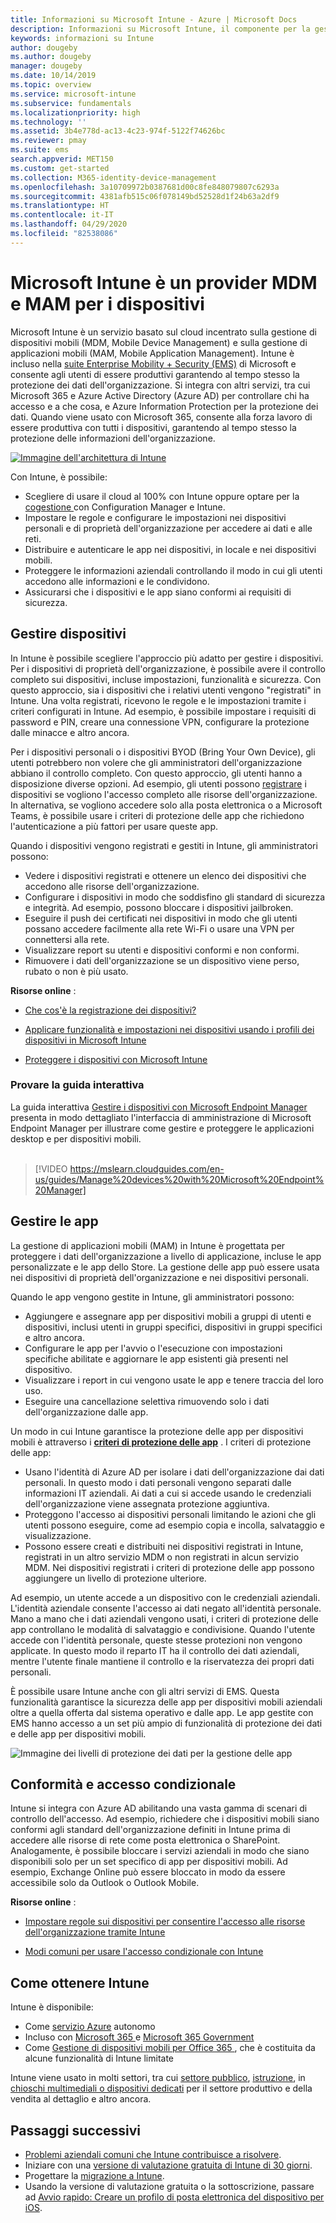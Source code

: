 ```yaml
---
title: Informazioni su Microsoft Intune - Azure | Microsoft Docs
description: Informazioni su Microsoft Intune, il componente per la gestione di dispositivi mobili (MDM) e per la gestione di app per dispositivi mobili (MAM) della soluzione Enterprise Mobility + Security che assicura la protezione dei dati aziendali.
keywords: informazioni su Intune
author: dougeby
ms.author: dougeby
manager: dougeby
ms.date: 10/14/2019
ms.topic: overview
ms.service: microsoft-intune
ms.subservice: fundamentals
ms.localizationpriority: high
ms.technology: ''
ms.assetid: 3b4e778d-ac13-4c23-974f-5122f74626bc
ms.reviewer: pmay
ms.suite: ems
search.appverid: MET150
ms.custom: get-started
ms.collection: M365-identity-device-management
ms.openlocfilehash: 3a10709972b0387681d00c8fe848079807c6293a
ms.sourcegitcommit: 4381afb515c06f078149bd52528d1f24b63a2df9
ms.translationtype: HT
ms.contentlocale: it-IT
ms.lasthandoff: 04/29/2020
ms.locfileid: "82538086"
---
```

# <a name="microsoft-intune-is-an-mdm-and-mam-provider-for-your-devices"></a>Microsoft Intune è un provider MDM e MAM per i dispositivi

Microsoft Intune è un servizio basato sul cloud incentrato sulla gestione di dispositivi mobili (MDM, Mobile Device Management) e sulla gestione di applicazioni mobili (MAM, Mobile Application Management). Intune è incluso nella [suite Enterprise Mobility + Security (EMS)](https://www.microsoft.com/microsoft-365/enterprise-mobility-security) di Microsoft e consente agli utenti di essere produttivi garantendo al tempo stesso la protezione dei dati dell'organizzazione. Si integra con altri servizi, tra cui Microsoft 365 e Azure Active Directory (Azure AD) per controllare chi ha accesso e a che cosa, e Azure Information Protection per la protezione dei dati. Quando viene usato con Microsoft 365, consente alla forza lavoro di essere produttiva con tutti i dispositivi, garantendo al tempo stesso la protezione delle informazioni dell'organizzazione.

[![Immagine dell'architettura di Intune](./media/what-is-intune/intunearch_sm.png )](./media/what-is-intune/intunearchitecture.svg#lightbox)

Con Intune, è possibile:

- Scegliere di usare il cloud al 100% con Intune oppure optare per la [cogestione ](https://docs.microsoft.com/configmgr/comanage/overview) con Configuration Manager e Intune.
- Impostare le regole e configurare le impostazioni nei dispositivi personali e di proprietà dell'organizzazione per accedere ai dati e alle reti.
- Distribuire e autenticare le app nei dispositivi, in locale e nei dispositivi mobili.
- Proteggere le informazioni aziendali controllando il modo in cui gli utenti accedono alle informazioni e le condividono.
- Assicurarsi che i dispositivi e le app siano conformi ai requisiti di sicurezza.

## <a name="manage-devices"></a>Gestire dispositivi

In Intune è possibile scegliere l'approccio più adatto per gestire i dispositivi. Per i dispositivi di proprietà dell'organizzazione, è possibile avere il controllo completo sui dispositivi, incluse impostazioni, funzionalità e sicurezza. Con questo approccio, sia i dispositivi che i relativi utenti vengono "registrati" in Intune. Una volta registrati, ricevono le regole e le impostazioni tramite i criteri configurati in Intune. Ad esempio, è possibile impostare i requisiti di password e PIN, creare una connessione VPN, configurare la protezione dalle minacce e altro ancora.

Per i dispositivi personali o i dispositivi BYOD (Bring Your Own Device), gli utenti potrebbero non volere che gli amministratori dell'organizzazione abbiano il controllo completo. Con questo approccio, gli utenti hanno a disposizione diverse opzioni. Ad esempio, gli utenti possono [registrare](../enrollment/device-enrollment.md) i dispositivi se vogliono l'accesso completo alle risorse dell'organizzazione. In alternativa, se vogliono accedere solo alla posta elettronica o a Microsoft Teams, è possibile usare i criteri di protezione delle app che richiedono l'autenticazione a più fattori per usare queste app.

Quando i dispositivi vengono registrati e gestiti in Intune, gli amministratori possono:

- Vedere i dispositivi registrati e ottenere un elenco dei dispositivi che accedono alle risorse dell'organizzazione.
- Configurare i dispositivi in modo che soddisfino gli standard di sicurezza e integrità. Ad esempio, possono bloccare i dispositivi jailbroken.
- Eseguire il push dei certificati nei dispositivi in modo che gli utenti possano accedere facilmente alla rete Wi-Fi o usare una VPN per connettersi alla rete.
- Visualizzare report su utenti e dispositivi conformi e non conformi.
- Rimuovere i dati dell'organizzazione se un dispositivo viene perso, rubato o non è più usato.

**Risorse online** :

- [Che cos'è la registrazione dei dispositivi?](../enrollment/device-enrollment.md)

- [Applicare funzionalità e impostazioni nei dispositivi usando i profili dei dispositivi in Microsoft Intune](../configuration/device-profiles.md)

- [Proteggere i dispositivi con Microsoft Intune](../protect/device-protect.md)

### <a name="try-the-interactive-guide"></a>Provare la guida interattiva
La guida interattiva [Gestire i dispositivi con Microsoft Endpoint Manager](https://mslearn.cloudguides.com/en-us/guides/Manage%20devices%20with%20Microsoft%20Endpoint%20Manager) presenta in modo dettagliato l'interfaccia di amministrazione di Microsoft Endpoint Manager per illustrare come gestire e proteggere le applicazioni desktop e per dispositivi mobili.</br></br>

> [!VIDEO https://mslearn.cloudguides.com/en-us/guides/Manage%20devices%20with%20Microsoft%20Endpoint%20Manager]

## <a name="manage-apps"></a>Gestire le app

La gestione di applicazioni mobili (MAM) in Intune è progettata per proteggere i dati dell'organizzazione a livello di applicazione, incluse le app personalizzate e le app dello Store. La gestione delle app può essere usata nei dispositivi di proprietà dell'organizzazione e nei dispositivi personali.

Quando le app vengono gestite in Intune, gli amministratori possono:

- Aggiungere e assegnare app per dispositivi mobili a gruppi di utenti e dispositivi, inclusi utenti in gruppi specifici, dispositivi in gruppi specifici e altro ancora.
- Configurare le app per l'avvio o l'esecuzione con impostazioni specifiche abilitate e aggiornare le app esistenti già presenti nel dispositivo.
- Visualizzare i report in cui vengono usate le app e tenere traccia del loro uso.
- Eseguire una cancellazione selettiva rimuovendo solo i dati dell'organizzazione dalle app.

Un modo in cui Intune garantisce la protezione delle app per dispositivi mobili è attraverso i **[criteri di protezione delle app](../apps/app-protection-policy.md)** . I criteri di protezione delle app:

- Usano l'identità di Azure AD per isolare i dati dell'organizzazione dai dati personali. In questo modo i dati personali vengono separati dalle informazioni IT aziendali. Ai dati a cui si accede usando le credenziali dell'organizzazione viene assegnata protezione aggiuntiva.
- Proteggono l'accesso ai dispositivi personali limitando le azioni che gli utenti possono eseguire, come ad esempio copia e incolla, salvataggio e visualizzazione.
- Possono essere creati e distribuiti nei dispositivi registrati in Intune, registrati in un altro servizio MDM o non registrati in alcun servizio MDM. Nei dispositivi registrati i criteri di protezione delle app possono aggiungere un livello di protezione ulteriore.

Ad esempio, un utente accede a un dispositivo con le credenziali aziendali. L'identità aziendale consente l'accesso ai dati negato all'identità personale. Mano a mano che i dati aziendali vengono usati, i criteri di protezione delle app controllano le modalità di salvataggio e condivisione. Quando l'utente accede con l'identità personale, queste stesse protezioni non vengono applicate. In questo modo il reparto IT ha il controllo dei dati aziendali, mentre l'utente finale mantiene il controllo e la riservatezza dei propri dati personali.

È possibile usare Intune anche con gli altri servizi di EMS. Questa funzionalità garantisce la sicurezza delle app per dispositivi mobili aziendali oltre a quella offerta dal sistema operativo e dalle app. Le app gestite con EMS hanno accesso a un set più ampio di funzionalità di protezione dei dati e delle app per dispositivi mobili.

![Immagine dei livelli di protezione dei dati per la gestione delle app](./media/what-is-intune/managing-mobile-apps.png)

## <a name="compliance-and-conditional-access"></a>Conformità e accesso condizionale

Intune si integra con Azure AD abilitando una vasta gamma di scenari di controllo dell'accesso. Ad esempio, richiedere che i dispositivi mobili siano conformi agli standard dell'organizzazione definiti in Intune prima di accedere alle risorse di rete come posta elettronica o SharePoint. Analogamente, è possibile bloccare i servizi aziendali in modo che siano disponibili solo per un set specifico di app per dispositivi mobili. Ad esempio, Exchange Online può essere bloccato in modo da essere accessibile solo da Outlook o Outlook Mobile.

**Risorse online** :

- [Impostare regole sui dispositivi per consentire l'accesso alle risorse dell'organizzazione tramite Intune](../protect/device-compliance-get-started.md)

- [Modi comuni per usare l'accesso condizionale con Intune](../protect/conditional-access-intune-common-ways-use.md)

## <a name="how-to-get-intune"></a>Come ottenere Intune

Intune è disponibile:

- Come [servizio Azure](https://go.microsoft.com/fwlink/?linkid=2090973) autonomo
- Incluso con [Microsoft 365 ](https://www.microsoft.com/microsoft-365/enterprise-mobility-security/microsoft-intune) e [Microsoft 365 Government](https://www.microsoft.com/microsoft-365/government)
- Come [Gestione di dispositivi mobili per Office 365 ](https://support.office.com/article/Set-up-Mobile-Device-Management-MDM-in-Office-365-dd892318-bc44-4eb1-af00-9db5430be3cd), che è costituita da alcune funzionalità di Intune limitate

Intune viene usato in molti settori, tra cui [settore pubblico](https://docs.microsoft.com/enterprise-mobility-security/solutions/ems-govt-service-description), [istruzione](https://www.microsoft.com/en-us/education/intune), in [chioschi multimediali o dispositivi dedicati](../configuration/kiosk-settings.md) per il settore produttivo e della vendita al dettaglio e altro ancora.

## <a name="next-steps"></a>Passaggi successivi

- [Problemi aziendali comuni che Intune contribuisce a risolvere](common-scenarios.md).
- Iniziare con una [versione di valutazione gratuita di Intune di 30 giorni](free-trial-sign-up.md).
- Progettare la [migrazione a Intune](migration-guide.md).
- Usando la versione di valutazione gratuita o la sottoscrizione, passare ad [Avvio rapido: Creare un profilo di posta elettronica del dispositivo per iOS](../configuration/quickstart-email-profile.md).
